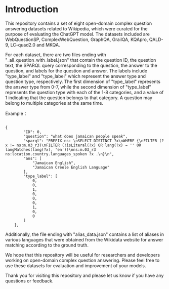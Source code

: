 # Introduction

This repository contains a set of eight open-domain complex question answering datasets related to Wikipedia, which were curated for the purpose of evaluating the ChatGPT model. The datasets included are WebQuestionSP, ComplexWebQuestion, GraphQA, GrailQA, KQApro, QALD-9, LC-quad2.0 and MKQA.

For each dataset, there are two files ending with "_all_question_with_label.json" that contain the question ID, the question text, the SPARQL query corresponding to the question, the answer to the question, and labels for the question and answer. The labels include "type_label" and "type_label" which represent the answer type and question type, respectively. The first dimension of "type_label" represents the answer type from 0-7, while the second dimension of "type_label" represents the question type with each of the 1-8 categories, and a value of 1 indicating that the question belongs to that category. A question may belong to multiple categories at the same time.

Example：
<pre><code>
{
        "ID": 0,
        "question": "what does jamaican people speak",
        "sparql": "PREFIX ns: <http://rdf.freebase.com/ns/>\nSELECT DISTINCT ?x\nWHERE {\nFILTER (?x != ns:m.03_r3)\nFILTER (!isLiteral(?x) OR lang(?x) = '' OR langMatches(lang(?x), 'en'))\nns:m.03_r3 ns:location.country.languages_spoken ?x .\n}\n",
        "ans": [
            "Jamaican English",
            "Jamaican Creole English Language"
        ],
        "type_label": [
            0,
            0,
            1,
            0,
            0,
            0,
            1,
            0,
            0
        ]
    },
</code></pre>

Additionally, the file ending with "alias_data.json" contains a list of aliases in various languages that were obtained from the Wikidata website for answer matching according to the ground truth.

We hope that this repository will be useful for researchers and developers working on open-domain complex question answering. Please feel free to use these datasets for evaluation and improvement of your models.

Thank you for visiting this repository and please let us know if you have any questions or feedback.
